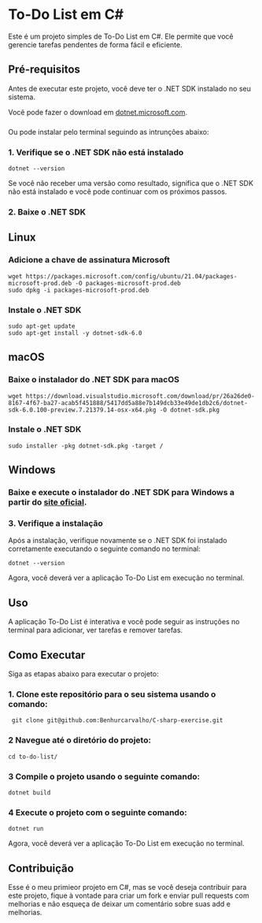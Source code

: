 # To-Do List em C#

Este é um projeto simples de To-Do List em C#. 
Ele permite que você gerencie tarefas pendentes de forma fácil e eficiente.

## Pré-requisitos

Antes de executar este projeto, você deve ter o .NET SDK instalado no seu sistema. 

Você pode fazer o download em [dotnet.microsoft.com](https://dotnet.microsoft.com/download).

###

Ou pode instalar pelo terminal seguindo as intrunções abaixo:

### 1. Verifique se o .NET SDK não está instalado

``` 
dotnet --version
```

Se você não receber uma versão como resultado, significa que o .NET SDK não está instalado e você pode continuar com os próximos passos.

### 2. Baixe o .NET SDK

## Linux

### Adicione a chave de assinatura Microsoft
```
wget https://packages.microsoft.com/config/ubuntu/21.04/packages-microsoft-prod.deb -O packages-microsoft-prod.deb
sudo dpkg -i packages-microsoft-prod.deb
```

### Instale o .NET SDK
```
sudo apt-get update
sudo apt-get install -y dotnet-sdk-6.0
```

## macOS


### Baixe o instalador do .NET SDK para macOS
```
wget https://download.visualstudio.microsoft.com/download/pr/26a26de0-8167-4f67-ba27-acab5f451888/5417dd5a88e7b149dcb33e49de1db2c6/dotnet-sdk-6.0.100-preview.7.21379.14-osx-x64.pkg -O dotnet-sdk.pkg
```

### Instale o .NET SDK
```
sudo installer -pkg dotnet-sdk.pkg -target /
```

## Windows

### Baixe e execute o instalador do .NET SDK para Windows a partir do [site oficial](https://dotnet.microsoft.com/pt-br/download).

### 3. Verifique a instalação
Após a instalação, verifique novamente se o .NET SDK foi instalado corretamente executando o seguinte comando no terminal:
```
dotnet --version
```

Agora, você deverá ver a aplicação To-Do List em execução no terminal.

## Uso

A aplicação To-Do List é interativa e você pode seguir as instruções no terminal para adicionar, ver tarefas e remover tarefas.

## Como Executar

Siga as etapas abaixo para executar o projeto:

### 1. Clone este repositório para o seu sistema usando o comando:
```
 git clone git@github.com:Benhurcarvalho/C-sharp-exercise.git
```
### 2 Navegue até o diretório do projeto:
```
cd to-do-list/
```
### 3 Compile o projeto usando o seguinte comando:
```
dotnet build
```
### 4 Execute o projeto com o seguinte comando:
```
dotnet run
```
Agora, você deverá ver a aplicação To-Do List em execução no terminal.

## Contribuição

Esse é o meu primieor projeto em C#, mas se você deseja contribuir para este projeto, fique à vontade para criar um fork e enviar pull requests com melhorias e não esqueça de deixar um comentário sobre suas add e melhorias.
